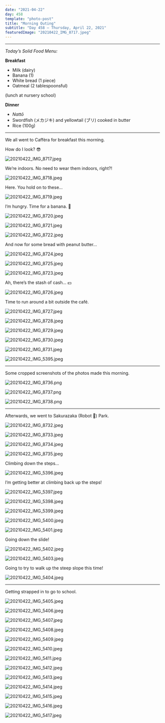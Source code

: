 ```yaml
---
date: "2021-04-22"
day: 458
template: "photo-post"
title: "Morning Outing"
subtitle: "Day 458 – Thursday, April 22, 2021"
featuredImage: "20210422_IMG_8717.jpeg"
---
```


<hr />

_Today’s Solid Food Menu:_

**Breakfast**

- Milk (dairy)
- Banana (1)
- White bread (1 piece)
- Oatmeal (2 tablespoonsful)

(lunch at nursery school)

**Dinner**

- *Nattō*
- Swordfish (メカジキ) and yellowtail (ブリ) cooked in butter
- Rice (100g)

<hr />

We all went to Caffėra for breakfast this morning.

How do I look? 😎

![20210422_IMG_8717.jpeg](20210422_IMG_8717.jpeg)

We’re indoors. No need to wear them indoors, right?!

![20210422_IMG_8718.jpeg](20210422_IMG_8718.jpeg)

Here. You hold on to these…

![20210422_IMG_8719.jpeg](20210422_IMG_8719.jpeg)

I’m hungry. Time for a banana. 🍌

![20210422_IMG_8720.jpeg](20210422_IMG_8720.jpeg)

![20210422_IMG_8721.jpeg](20210422_IMG_8721.jpeg)

![20210422_IMG_8722.jpeg](20210422_IMG_8722.jpeg)

And now for some bread with peanut butter…

![20210422_IMG_8724.jpeg](20210422_IMG_8724.jpeg)

![20210422_IMG_8725.jpeg](20210422_IMG_8725.jpeg)

![20210422_IMG_8723.jpeg](20210422_IMG_8723.jpeg)

Ah, there’s the stash of cash… 💵

![20210422_IMG_8726.jpeg](20210422_IMG_8726.jpeg)

Time to run around a bit outside the café.

![20210422_IMG_8727.jpeg](20210422_IMG_8727.jpeg)

![20210422_IMG_8728.jpeg](20210422_IMG_8728.jpeg)

![20210422_IMG_8729.jpeg](20210422_IMG_8729.jpeg)

![20210422_IMG_8730.jpeg](20210422_IMG_8730.jpeg)

![20210422_IMG_8731.jpeg](20210422_IMG_8731.jpeg)

![20210422_IMG_5395.jpeg](20210422_IMG_5395.jpeg)

<hr />

Some cropped screenshots of the photos made this morning.

![20210422_IMG_8736.png](20210422_IMG_8736.png)

![20210422_IMG_8737.png](20210422_IMG_8737.png)

![20210422_IMG_8738.png](20210422_IMG_8738.png)

<hr />

Afterwards, we went to Sakurazaka (Robot 🤖) Park.

![20210422_IMG_8732.jpeg](20210422_IMG_8732.jpeg)

![20210422_IMG_8733.jpeg](20210422_IMG_8733.jpeg)

![20210422_IMG_8734.jpeg](20210422_IMG_8734.jpeg)

![20210422_IMG_8735.jpeg](20210422_IMG_8735.jpeg)

Climbing down the steps…

![20210422_IMG_5396.jpeg](20210422_IMG_5396.jpeg)

I’m getting better at climbing back up the steps!

![20210422_IMG_5397.jpeg](20210422_IMG_5397.jpeg)

![20210422_IMG_5398.jpeg](20210422_IMG_5398.jpeg)

![20210422_IMG_5399.jpeg](20210422_IMG_5399.jpeg)

![20210422_IMG_5400.jpeg](20210422_IMG_5400.jpeg)

![20210422_IMG_5401.jpeg](20210422_IMG_5401.jpeg)

Going down the slide!

![20210422_IMG_5402.jpeg](20210422_IMG_5402.jpeg)

![20210422_IMG_5403.jpeg](20210422_IMG_5403.jpeg)

Going to try to walk up the steep slope this time!

![20210422_IMG_5404.jpeg](20210422_IMG_5404.jpeg)

<hr />

Getting strapped in to go to school.

![20210422_IMG_5405.jpeg](20210422_IMG_5405.jpeg)

![20210422_IMG_5406.jpeg](20210422_IMG_5406.jpeg)

![20210422_IMG_5407.jpeg](20210422_IMG_5407.jpeg)

![20210422_IMG_5408.jpeg](20210422_IMG_5408.jpeg)

![20210422_IMG_5409.jpeg](20210422_IMG_5409.jpeg)

![20210422_IMG_5410.jpeg](20210422_IMG_5410.jpeg)

![20210422_IMG_5411.jpeg](20210422_IMG_5411.jpeg)

![20210422_IMG_5412.jpeg](20210422_IMG_5412.jpeg)

![20210422_IMG_5413.jpeg](20210422_IMG_5413.jpeg)

![20210422_IMG_5414.jpeg](20210422_IMG_5414.jpeg)

![20210422_IMG_5415.jpeg](20210422_IMG_5415.jpeg)

![20210422_IMG_5416.jpeg](20210422_IMG_5416.jpeg)

![20210422_IMG_5417.jpeg](20210422_IMG_5417.jpeg)
